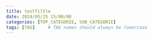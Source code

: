 ```yaml
---
title: testTiltle
date: 2024/05/25 15/00/00
categories: [TOP_CATEGORIE, SUB_CATEGORIE]
tags: [TAG]     # TAG names should always be lowercase
---
```

